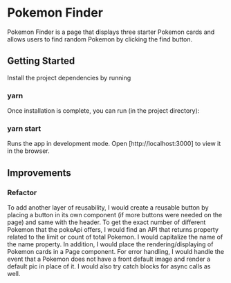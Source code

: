 # Pokemon Finder

Pokemon Finder is a page that displays three starter Pokemon cards and allows users to find random Pokemon by clicking the find button.

## Getting Started

Install the project dependencies by running

### yarn

Once installation is complete, you can run (in the project directory):

### yarn start

Runs the app in development mode.
Open [http://localhost:3000] to view it in the browser.

## Improvements

### Refactor
To add another layer of reusability, I would create a reusable button by placing a button in its own component (if more buttons were needed on the page) and same with the header. 
To get the exact number of different Pokemon that the pokeApi offers, I would find an API that returns property related to the limit or count of total Pokemon. 
I would capitalize the name of the name property. 
In addition, I would place the rendering/displaying of Pokemon cards in a Page component. 
For error handling, I would handle the event that a Pokemon does not have a front default image and render a default pic in place of it. I would also try catch blocks for async calls as well. 

